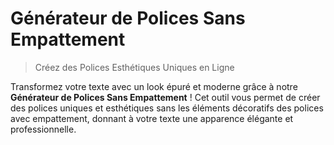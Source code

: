 # Générateur de Polices Sans Empattement

> Créez des Polices Esthétiques Uniques en Ligne

Transformez votre texte avec un look épuré et moderne grâce à notre **Générateur de Polices Sans Empattement** ! Cet outil vous permet de créer des polices uniques et esthétiques sans les éléments décoratifs des polices avec empattement, donnant à votre texte une apparence élégante et professionnelle.